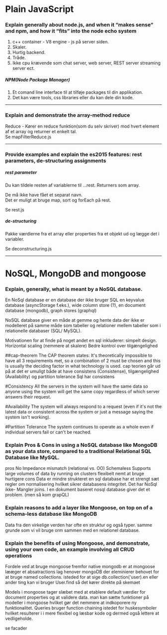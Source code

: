 # Plain JavaScript
### Explain generally about node.js, and when it “makes sense” and npm, and how it “fits” into the node echo system
1. c++ container - V8 engine - js på server siden. 
2. Skaler.  
3. Hurtig backend.  
4. Tråde.  
5. Ikke cpu krævende som chat server, web server, REST server streaming server ect. 

##### NPM(Node Package Manager)
1. Et comand line interface til at tilføje packages til din applikation.
2. Det kan være tools, css libraries eller du kan dele din kode. 

---

### Explain and demonstrate the array-method reduce
Reduce - Kører en reduce funktion(som du selv skriver) mod hvert element af et array og returner et enkelt tal.  
Se mapFilterReduce.js  

---

### Provide examples and explain the es2015 features:  rest parameters, de-structuring assignments
##### rest parameter
Du kan tildele resten af variablerne til ...rest. Returners som array.  

De må ikke have fået et separat navn.  
Det er muligt at bruge map, sort og forEach på rest.  

Se rest.js  

##### de-structuring
Pakke værdierne fra et array eller properties fra et objekt ud og lægge det i variabler.  

Se deconstructuring.js

---

# NoSQL, MongoDB and mongoose
### Explain, generally, what is meant by a NoSQL database.


En NoSql database er en database der ikke bruger SQL en keyvalue database (asyncStorage f.eks.), wide column store (?),  en document database (mongodb), graph stores (graphql)

NoSQL database giver en måde at gemme og hente data der ikke er modelleret på samme måde som tabeller og relationer mellem tabeller som i relationelle databaser (SQL/ MySQL).

Motivationen for at finde på noget andet en sql inkluderer:
simpelt design.
Horizontal scaling (nemmere at skalere)
Bedre kontrol over tilgængelighed

##cap-theorem
The CAP theorem states:
It's theoretically impossible to have all 3 requirements met, so a combination of 2 must be chosen and this is usually the deciding factor in what technology is used. 
cap teorien går ud på at det er umuligt både at have consistens (Consistense), tilgængelighed (Availability) og partition tolerance 
Sql har consistens 

#Consistency
All the servers in the system will have the same data so anyone using the system will get the same copy regardless of which server answers their request.

#Availability
The system will always respond to a request (even if it's not the latest data or consistent across the system or just a message saying the system isn't working).

#Partition Tolerance
The system continues to operate as a whole even if individual servers fail or can't be reached.




### Explain Pros & Cons in using a NoSQL database like MongoDB as your data store, compared to a traditional Relational SQL Database like MySQL.
pros
    No Impedance mismatch (relational vs. OO)
    Schemaless
    Supports large volumes of data by running on clusters
    flexibelt 
    nemt at bruge 
    hurtigere
cons 
    Data er mindre strukteret 
    en sql database har et strengt sæt regler om normalisering hvilket sikrer databasens integritet. Det har NoSql ikke- 
    Mangler joins. I en dokument baseret nosql database giver det et problem. (men så kom grapQL)


### Explain reasons to add a layer like Mongoose, on top on of a schema-less database like MongoDB
Data fra den virkelige verden har ofte en struktur og også typer. 
 samme grunde som vi vil bruge orm sammen med en relationel database. 


### Explain the benefits of using Mongoose, and demonstrate, using your own code, an example involving all CRUD operations
Fordele ved at bruge mongoose fremfor native mongodb er at mongoose lææger et absatractions lag henover mongoDB der eleminierer behovet for at bruge named collections. isteded for at sige db.collection('user).en eller ander ting kan vi bruger User.find så det kører direkte på skemaet

Models i mongoose tager slæbet med at etablere default værdier for document properties og at validere data. 
man kan sætte funktioner på modeller i mongoose hvilket gør det nemmere at indkoporere ny funktionalitet. 
Queries bruger function chaining istedet for huskesymboler hvilket resulterer i i mere flexibel og læsbar kode og dermed også lettere at vedligeholde.

se facader